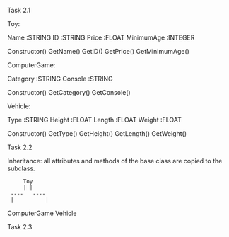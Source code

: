 Task 2.1

Toy:
 
Name       :STRING
ID         :STRING
Price      :FLOAT
MinimumAge :INTEGER

Constructor()
GetName()
GetID()
GetPrice()
GetMinimumAge()


ComputerGame:

Category   :STRING
Console    :STRING

Constructor()
GetCategory()
GetConsole() 


Vehicle:

Type       :STRING 
Height     :FLOAT
Length     :FLOAT
Weight     :FLOAT

Constructor()
GetType()
GetHeight()
GetLength()
GetWeight()


Task 2.2

Inheritance: all attributes and methods of the base class are copied to the subclass.

         Toy
         | |
     ----   ----
     |          |
ComputerGame  Vehicle


Task 2.3

